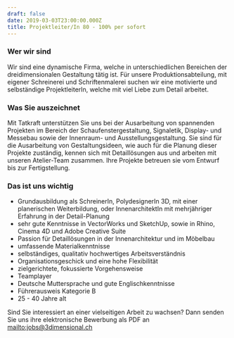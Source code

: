 ```yaml
---
draft: false
date: 2019-03-03T23:00:00.000Z
title: Projektleiter/In 80 - 100% per sofort
---
```

### Wer wir sind

Wir sind eine dynamische Firma, welche in unterschiedlichen Bereichen der dreidimensionalen Gestaltung tätig ist. Für unsere Produktionsabteilung, mit eigener Schreinerei und Schriftenmalerei suchen wir eine motivierte und selbständige ProjektleiterIn, welche mit viel Liebe zum Detail arbeitet.

### Was Sie auszeichnet

Mit Tatkraft unterstützen Sie uns bei der Ausarbeitung von spannenden Projekten im Bereich der Schaufenstergestaltung, Signaletik, Display- und Messebau sowie der Innenraum- und Ausstellungsgestaltung. Sie sind für die Ausarbeitung von Gestaltungsideen, wie auch für die Planung dieser Projekte zuständig, kennen sich mit Detaillösungen aus und arbeiten mit unseren Atelier-Team zusammen.
Ihre Projekte betreuen sie vom Entwurf bis zur Fertigstellung. 

### Das ist uns wichtig

* Grundausbildung als SchreinerIn, PolydesignerIn 3D, mit einer planerischen Weiterbildung, oder InnenarchitektIn mit mehrjähriger Erfahrung in der Detail-Planung
* sehr gute Kenntnisse in VectorWorks und SketchUp, sowie in Rhino, Cinema 4D und Adobe Creative Suite
* Passion für Detaillösungen in der Innenarchitektur und im Möbelbau
* umfassende Materialkenntnisse
* selbständiges, qualitativ hochwertiges Arbeitsverständnis
* Organisationsgeschick und eine hohe Flexibilität
* zielgerichtete, fokussierte Vorgehensweise
* Teamplayer
* Deutsche Muttersprache und gute Englischkenntnisse
* Führerausweis Kategorie B
* 25 - 40 Jahre alt

Sind Sie interessiert an einer vielseitigen Arbeit zu wachsen? Dann senden Sie uns ihre elektronische Bewerbung als PDF an <mailto:jobs@3dimensional.ch>
